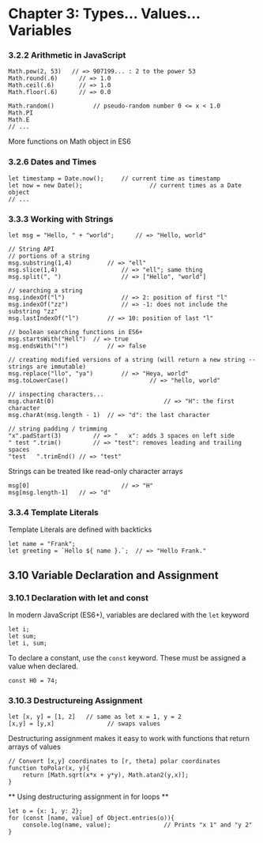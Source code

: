 # Chapter 3: Types... Values... Variables

### 3.2.2 Arithmetic in JavaScript

```
Math.pow(2, 53)   // => 907199... : 2 to the power 53
Math.round(.6)  	// => 1.0
Math.ceil(.6) 		// => 1.0
Math.floor(.6) 		// => 0.0

Math.random()			// pseudo-random number 0 <= x < 1.0
Math.PI
Math.E
// ...
```

More functions on Math object in ES6


### 3.2.6 Dates and Times

```
let timestamp = Date.now(); 	// current time as timestamp
let now = new Date();					// current times as a Date object
// ...
```

### 3.3.3 Working with Strings

```
let msg = "Hello, " + "world";		// => "Hello, world"

// String API
// portions of a string
msg.substring(1,4) 			// => "ell"
msg.slice(1,4)					// => "ell"; same thing
msg.split(", ")					// => ["Hello", "world"]

// searching a string
msg.indexOf("l")				// => 2: position of first "l"
msg.indexOf("zz")				// => -1: does not include the substring "zz"
msg.lastIndexOf("l")		// => 10: position of last "l"

// boolean searching functions in ES6+
msg.startsWith("Hell")	// => true
msg.endsWith("!") 			// => false

// creating modified versions of a string (will return a new string -- strings are immutable)
msg.replace("llo", "ya")		// => "Heya, world"
msg.toLowerCase()						// => "hello, world"

// inspecting characters...
msg.charAt(0)								// => "H": the first character
msg.charAt(msg.length - 1)	// => "d": the last character

// string padding / trimming
"x".padStart(3)			// => "   x": adds 3 spaces on left side
" test ".trim()			// => "test": removes leading and trailing spaces
"test   ".trimEnd()	// => "test"

```

Strings can be treated like read-only character arrays
```
msg[0]  						// => "H"
msg[msg.length-1] 	// => "d"
```

### 3.3.4 Template Literals

Template Literals are defined with backticks

```
let name = "Frank";
let greeting = `Hello ${ name }.`;	// => "Hello Frank."
```

## 3.10 Variable Declaration and Assignment


### 3.10.1 Declaration with let and const 

In modern JavaScript (ES6+), variables are declared with the `let` keyword

```
let i;
let sum;
let i, sum;
```

To declare a constant, use the `const` keyword. These must be assigned a value when declared.

```
const H0 = 74;
```

### 3.10.3 Destructureing Assignment

```
let [x, y] = [1, 2]   // same as let x = 1, y = 2
[x,y] = [y,x] 			 	// swaps values
```

Destructuring assignment makes it easy to work with functions that return arrays of values

```
// Convert [x,y] coordinates to [r, theta] polar coordinates
function toPolar(x, y){
	return [Math.sqrt(x*x + y*y), Math.atan2(y,x)];
}
```

** Using destructuring assignment in for loops **

```
let o = {x: 1, y: 2};
for (const [name, value] of Object.entries(o)){
	console.log(name, value);				// Prints "x 1" and "y 2"
}
```




